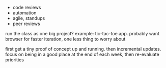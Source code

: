 
- code reviews
- automation
- agile, standups
- peer reviews


run the class as one big project? example: tic-tac-toe app. probably want browser for faster iteration, one less thing to worry about

first get a tiny proof of concept up and running. then incremental updates. focus on being in a good place at the end of each week, then re-evaluate priorities

